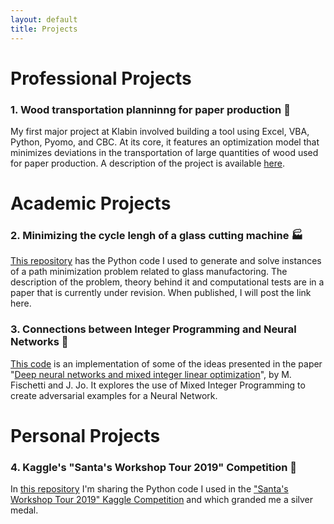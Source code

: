 ```yaml
---
layout: default
title: Projects
---
```


# Professional Projects

### 1. Wood transportation planninng for paper production 🌲

My first major project at Klabin involved building a tool using Excel, VBA, Python, Pyomo, and CBC. At its core, it features an optimization model that minimizes deviations in the transportation of large quantities of wood used for paper production. A description of the project is available [here](https://github.com/ekozyreff/wood_transportation_planning).


# Academic Projects

### 2. Minimizing the cycle lengh of a glass cutting machine 🏭

[This repository](https://github.com/ekozyreff/tpo_glass_cutting) has the Python code I used to generate and solve instances of a path minimization problem related to glass manufactoring. The description of the problem, theory behind it and computational tests are in a paper that is currently under revision. When published, I will post the link here.


### 3. Connections between Integer Programming and Neural Networks 🔢

[This code](https://github.com/ekozyreff/fischetti_jo_2018) is an implementation of some of the ideas presented in the paper "[Deep neural networks and mixed integer linear optimization](https://doi.org/10.1007/s10601-018-9285-6)", by M. Fischetti and J. Jo. It explores the use of Mixed Integer Programming to create adversarial examples for a Neural Network.


# Personal Projects

### 4. Kaggle's "Santa's Workshop Tour 2019" Competition 🥈

In [this repository](https://github.com/ekozyreff/kaggle_santa_2019) I'm sharing the Python code I used in the ["Santa's Workshop Tour 2019" Kaggle Competition](https://www.kaggle.com/c/santa-workshop-tour-2019/) and which granded me a silver medal.
